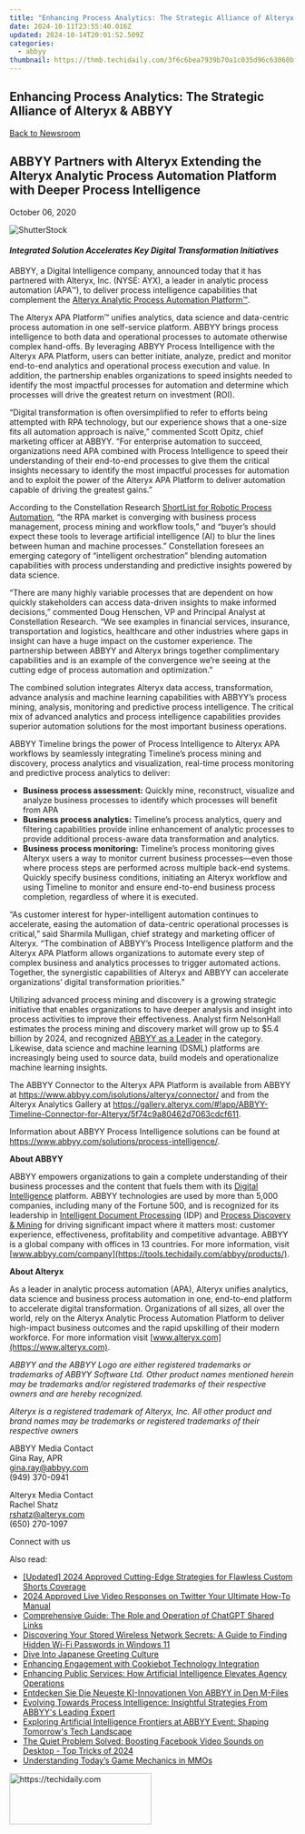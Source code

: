 ```yaml
---
title: "Enhancing Process Analytics: The Strategic Alliance of Alteryx & ABBYY"
date: 2024-10-11T23:55:40.016Z
updated: 2024-10-14T20:01:52.509Z
categories:
  - abbyy
thumbnail: https://thmb.techidaily.com/3f6c6bea7939b70a1c035d96c63060bf36a01be87fa819f994489367d6bd8b9a.jpg
---
```


## Enhancing Process Analytics: The Strategic Alliance of Alteryx & ABBYY

[Back to Newsroom](https://tools.techidaily.com/abbyy/products/)

## ABBYY Partners with Alteryx Extending the Alteryx Analytic Process Automation Platform with Deeper Process Intelligence

October 06, 2020

![ShutterStock](https://content.abbyy.com/-/media/project/abbyy/abbyy/branchtemplates/shutterstock_1272462163_1296-x-729.jpg?h=729&iar=0&w=1296)

#### _Integrated Solution Accelerates Key Digital Transformation Initiatives_

ABBYY, a Digital Intelligence company, announced today that it has partnered with Alteryx, Inc. (NYSE: AYX), a leader in analytic process automation (APA™), to deliver process intelligence capabilities that complement the [Alteryx Analytic Process Automation Platform™](https://www.alteryx.com/products/apa-platform).

The Alteryx APA Platform™ unifies analytics, data science and data-centric process automation in one self-service platform. ABBYY brings process intelligence to both data and operational processes to automate otherwise complex hand-offs. By leveraging ABBYY Process Intelligence with the Alteryx APA Platform, users can better initiate, analyze, predict and monitor end-to-end analytics and operational process execution and value. In addition, the partnership enables organizations to speed insights needed to identify the most impactful processes for automation and determine which processes will drive the greatest return on investment (ROI).

“Digital transformation is often oversimplified to refer to efforts being attempted with RPA technology, but our experience shows that a one-size fits all automation approach is naïve,” commented Scott Opitz, chief marketing officer at ABBYY. “For enterprise automation to succeed, organizations need APA combined with Process Intelligence to speed their understanding of their end-to-end processes to give them the critical insights necessary to identify the most impactful processes for automation and to exploit the power of the Alteryx APA Platform to deliver automation capable of driving the greatest gains.”

According to the Constellation Research [ShortList for Robotic Process Automation](https://www.constellationr.com/research/constellation-shortlist-robotic-process-automation-4), “the RPA market is converging with business process management, process mining and workflow tools,” and “buyer’s should expect these tools to leverage artificial intelligence (AI) to blur the lines between human and machine processes.” Constellation foresees an emerging category of “intelligent orchestration” blending automation capabilities with process understanding and predictive insights powered by data science.

“There are many highly variable processes that are dependent on how quickly stakeholders can access data-driven insights to make informed decisions,” commented Doug Henschen, VP and Principal Analyst at Constellation Research. “We see examples in financial services, insurance, transportation and logistics, healthcare and other industries where gaps in insight can have a huge impact on the customer experience. The partnership between ABBYY and Alteryx brings together complimentary capabilities and is an example of the convergence we’re seeing at the cutting edge of process automation and optimization.”

The combined solution integrates Alteryx data access, transformation, advance analysis and machine learning capabilities with ABBYY’s process mining, analysis, monitoring and predictive process intelligence. The critical mix of advanced analytics and process intelligence capabilities provides superior automation solutions for the most important business operations.

ABBYY Timeline brings the power of Process Intelligence to Alteryx APA workflows by seamlessly integrating Timeline’s process mining and discovery, process analytics and visualization, real-time process monitoring and predictive process analytics to deliver: 

* **Business process assessment:** Quickly mine, reconstruct, visualize and analyze business processes to identify which processes will benefit from APA
* **Business process analytics:** Timeline’s process analytics, query and filtering capabilities provide inline enhancement of analytic processes to provide additional process-aware data transformation and analytics.
* **Business process monitoring:** Timeline’s process monitoring gives Alteryx users a way to monitor current business processes—even those where process steps are performed across multiple back-end systems. Quickly specify business conditions, initiating an Alteryx workflow and using Timeline to monitor and ensure end-to-end business process completion, regardless of where it is executed.

“As customer interest for hyper-intelligent automation continues to accelerate, easing the automation of data-centric operational processes is critical,” said Sharmila Mulligan, chief strategy and marketing officer of Alteryx. “The combination of ABBYY’s Process Intelligence platform and the Alteryx APA Platform allows organizations to automate every step of complex business and analytics processes to trigger automated actions. Together, the synergistic capabilities of Alteryx and ABBYY can accelerate organizations’ digital transformation priorities.”

Utilizing advanced process mining and discovery is a growing strategic initiative that enables organizations to have deeper analysis and insight into process activities to improve their effectiveness. Analyst firm NelsonHall estimates the process mining and discovery market will grow up to $5.4 billion by 2024, and recognized [ABBYY as a Leader](https://tools.techidaily.com/abbyy/products/) in the category. Likewise, data science and machine learning (DSML) platforms are increasingly being used to source data, build models and operationalize machine learning insights.

The ABBYY Connector to the Alteryx APA Platform is available from ABBYY at <https://www.abbyy.com/isolutions/alteryx/connector/> and from the Alteryx Analytics Gallery at <https://gallery.alteryx.com/#!app/ABBYY-Timeline-Connector-for-Alteryx/5f74c9a80462d7063cdcf611>.

Information about ABBYY Process Intelligence solutions can be found at <https://www.abbyy.com/solutions/process-intelligence/>.

**About ABBYY**

ABBYY empowers organizations to gain a complete understanding of their business processes and the content that fuels them with its [Digital Intelligence](https://tools.techidaily.com/abbyy/products/) platform. ABBYY technologies are used by more than 5,000 companies, including many of the Fortune 500, and is recognized for its leadership in [Intelligent Document Processing](https://tools.techidaily.com/abbyy/products/) (IDP) and [Process Discovery & Mining](https://tools.techidaily.com/abbyy/products/) for driving significant impact where it matters most: customer experience, effectiveness, profitability and competitive advantage. ABBYY is a global company with offices in 13 countries. For more information, visit [www.abbyy.com/company](https://tools.techidaily.com/abbyy/products/).

**About Alteryx**

As a leader in analytic process automation (APA), Alteryx unifies analytics, data science and business process automation in one, end-to-end platform to accelerate digital transformation. Organizations of all sizes, all over the world, rely on the Alteryx Analytic Process Automation Platform to deliver high-impact business outcomes and the rapid upskilling of their modern workforce. For more information visit [www.alteryx.com](https://www.alteryx.com).

_ABBYY and the ABBYY Logo are either registered trademarks or trademarks of ABBYY Software Ltd. Other product names mentioned herein may be trademarks and/or registered trademarks of their respective owners and are hereby recognized._

_Alteryx is a registered trademark of Alteryx, Inc. All other product and brand names may be trademarks or registered trademarks of their respective owners_

ABBYY Media Contact  
Gina Ray, APR  
[gina.ray@abbyy.com](https://tools.techidaily.com/abbyy/products/)  
(949) 370-0941

Alteryx Media Contact  
Rachel Shatz  
[rshatz@alteryx.com](https://tools.techidaily.com/abbyy/products/)  
(650) 270-1097

Connect with us

<ins class="adsbygoogle"
     style="display:block"
     data-ad-format="autorelaxed"
     data-ad-client="ca-pub-7571918770474297"
     data-ad-slot="1223367746"></ins>

<ins class="adsbygoogle"
     style="display:block"
     data-ad-client="ca-pub-7571918770474297"
     data-ad-slot="8358498916"
     data-ad-format="auto"
     data-full-width-responsive="true"></ins>

<span class="atpl-alsoreadstyle">Also read:</span>
<div><ul>
<li><a href="https://facebook-video-share.techidaily.com/updated-2024-approved-cutting-edge-strategies-for-flawless-custom-shorts-coverage/"><u>[Updated] 2024 Approved Cutting-Edge Strategies for Flawless Custom Shorts Coverage</u></a></li>
<li><a href="https://twitter-videos.techidaily.com/2024-approved-live-video-responses-on-twitter-your-ultimate-how-to-manual/"><u>2024 Approved Live Video Responses on Twitter Your Ultimate How-To Manual</u></a></li>
<li><a href="https://tech-revival.techidaily.com/comprehensive-guide-the-role-and-operation-of-chatgpt-shared-links/"><u>Comprehensive Guide: The Role and Operation of ChatGPT Shared Links</u></a></li>
<li><a href="https://technical-tips.techidaily.com/discovering-your-stored-wireless-network-secrets-a-guide-to-finding-hidden-wi-fi-passwords-in-windows-11/"><u>Discovering Your Stored Wireless Network Secrets: A Guide to Finding Hidden Wi-Fi Passwords in Windows 11</u></a></li>
<li><a href="https://mondly-stories.techidaily.com/dive-into-japanese-greeting-culture/"><u>Dive Into Japanese Greeting Culture</u></a></li>
<li><a href="https://solve-popular.techidaily.com/enhancing-engagement-with-cookiebot-technology-integration/"><u>Enhancing Engagement with Cookiebot Technology Integration</u></a></li>
<li><a href="https://solve-popular.techidaily.com/enhancing-public-services-how-artificial-intelligence-elevates-agency-operations/"><u>Enhancing Public Services: How Artificial Intelligence Elevates Agency Operations</u></a></li>
<li><a href="https://solve-popular.techidaily.com/entdecken-sie-die-neueste-ki-innovationen-von-abbyy-in-den-m-files/"><u>Entdecken Sie Die Neueste KI-Innovationen Von ABBYY in Den M-Files</u></a></li>
<li><a href="https://solve-popular.techidaily.com/evolving-towards-process-intelligence-insightful-strategies-from-abbyys-leading-expert/"><u>Evolving Towards Process Intelligence: Insightful Strategies From ABBYY's Leading Expert</u></a></li>
<li><a href="https://solve-popular.techidaily.com/exploring-artificial-intelligence-frontiers-at-abbyy-event-shaping-tomorrows-tech-landscape/"><u>Exploring Artificial Intelligence Frontiers at ABBYY Event: Shaping Tomorrow's Tech Landscape</u></a></li>
<li><a href="https://sound-issues.techidaily.com/the-quiet-problem-solved-boosting-facebook-video-sounds-on-desktop-top-tricks-of-2024/"><u>The Quiet Problem Solved: Boosting Facebook Video Sounds on Desktop - Top Tricks of 2024</u></a></li>
<li><a href="https://games-able.techidaily.com/understanding-todays-game-mechanics-in-mmos/"><u>Understanding Today’s Game Mechanics in MMOs</u></a></li>
</ul></div>

<!-- affiliate ads begin -->
<a href="https://aligracehair.sjv.io/c/5597632/2135354/19272" target="_top" id="2135354">
  <img src="//a.impactradius-go.com/display-ad/19272-2135354" border="0" alt="https://techidaily.com" width="250" height="90"/>
</a>
<img height="0" width="0" src="https://aligracehair.sjv.io/i/5597632/2135354/19272" style="position:absolute;visibility:hidden;" border="0" />
<!-- affiliate ads end -->

